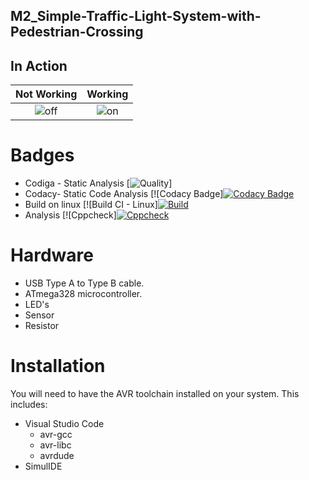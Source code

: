 ## M2_Simple-Traffic-Light-System-with-Pedestrian-Crossing

## In Action
|Not Working|Working|
|:--:|:--:|
|![off](https://user-images.githubusercontent.com/101174057/164426713-b5145f86-eee4-4356-87a2-f900eb64dac4.png)|![on](https://user-images.githubusercontent.com/101174057/164427051-cf9c0fdd-81cf-4b4c-a0a2-887609a80fc2.png)|

# Badges
* Codiga - Static Analysis
[![Quality](https://api.codiga.io/project/32846/score/svg)]
* Codacy- Static Code Analysis
[![Codacy Badge][![Codacy Badge](https://app.codacy.com/project/badge/Grade/7ec18071c6334044a1937a90115c106e)](https://www.codacy.com/gh/Stephenj071/M2_Traffic-Light-Controller/dashboard?utm_source=github.com&amp;utm_medium=referral&amp;utm_content=Stephenj071/M2_Traffic-Light-Controller&amp;utm_campaign=Badge_Grade)
* Build on linux
[![Build CI - Linux][![Build](https://github.com/Stephenj071/M2_Traffic-Light-Controller/actions/workflows/build.yml/badge.svg?branch=main)](https://github.com/Stephenj071/M2_Traffic-Light-Controller/actions/workflows/build.yml)
* Analysis
[![Cppcheck][![Cppcheck](https://github.com/Stephenj071/M2_Traffic-Light-Controller/actions/workflows/c-cpp.yml/badge.svg?branch=main)](https://github.com/Stephenj071/M2_Traffic-Light-Controller/actions/workflows/c-cpp.yml)


# Hardware

* USB Type A to Type B cable.
* ATmega328 microcontroller.
* LED's
* Sensor
* Resistor

# Installation

You will need to have the AVR toolchain installed on your system. This includes:

* Visual Studio Code
  * avr-gcc
  * avr-libc
  * avrdude
* SimulIDE

